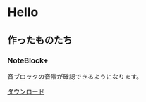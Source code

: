 # Hello

## 作ったものたち

### NoteBlock+
音ブロックの音階が確認できるようになります。
  
[ダウンロード](https://go.oasoobi.net/NoteBlockPlus)

